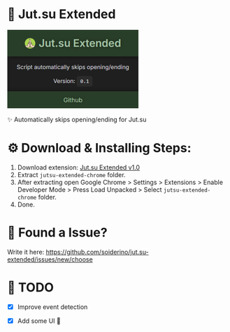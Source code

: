 # 🐸 Jut.su Extended

![OnjOuuOb3L](https://raw.githubusercontent.com/soiderino/jut.su-extended/main/img/OnjOuuOb3L.png)

✨ Automatically skips opening/ending for Jut.su <br>

# ⚙️ Download & Installing Steps: <br>

1. Download extension: [Jut.su Extended v1.0](https://github.com/soiderino/jut.su-extended/releases/download/1.0/jutsu-extended-1.0.7z)
2. Extract `jutsu-extended-chrome` folder.
3. After extracting open Google Chrome > Settings > Extensions > Enable Developer Mode > Press Load Unpacked > Select `jutsu-extended-chrome` folder.
4. Done.

# 🐛 Found a Issue?
Write it here: https://github.com/soiderino/jut.su-extended/issues/new/choose

# 📃 TODO
- [x] Improve event detection
- [x] Add some UI 🤔

